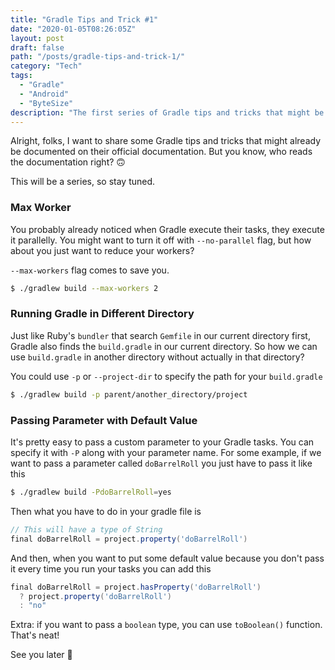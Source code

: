 ```yaml
---
title: "Gradle Tips and Trick #1"
date: "2020-01-05T08:26:05Z"
layout: post
draft: false
path: "/posts/gradle-tips-and-trick-1/"
category: "Tech"
tags:
  - "Gradle"
  - "Android"
  - "ByteSize"
description: "The first series of Gradle tips and tricks that might be helpful for you"
---
```


Alright, folks, I want to share some Gradle tips and tricks that might already be documented on their official documentation.
But you know, who reads the documentation right? 🙃

This will be a series, so stay tuned.

### Max Worker

You probably already noticed when Gradle execute their tasks, they execute it parallelly. 
You might want to turn it off with `--no-parallel` flag, but how about you just want to reduce your workers?

`--max-workers` flag comes to save you.

```bash
$ ./gradlew build --max-workers 2
```

### Running Gradle in Different Directory

Just like Ruby's `bundler` that search `Gemfile` in our current directory first, Gradle also finds the `build.gradle` in our current directory.
So how we can use `build.gradle` in another directory without actually in that directory? 

You could use `-p` or `--project-dir` to specify the path for your `build.gradle`

```bash
$ ./gradlew build -p parent/another_directory/project
```

### Passing Parameter with Default Value

It's pretty easy to pass a custom parameter to your Gradle tasks. You can specify it with `-P` along with your parameter name.
For some example, if we want to pass a parameter called `doBarrelRoll` you just have to pass it like this

```bash
$ ./gradlew build -PdoBarrelRoll=yes
```

Then what you have to do in your gradle file is

```groovy
// This will have a type of String
final doBarrelRoll = project.property('doBarrelRoll')
```

And then, when you want to put some default value because you don't pass it every time you run your tasks you can add this

```groovy
final doBarrelRoll = project.hasProperty('doBarrelRoll')
  ? project.property('doBarrelRoll')
  : "no"
```

Extra: if you want to pass a `boolean` type, you can use `toBoolean()` function. That's neat!

See you later 👋




